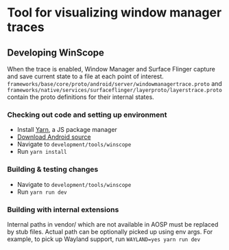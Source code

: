 # Tool for visualizing window manager traces

## Developing WinScope
When the trace is enabled, Window Manager and Surface Flinger capture and
save current state to a file at each point of interest.
`frameworks/base/core/proto/android/server/windowmanagertrace.proto`
and `frameworks/native/services/surfaceflinger/layerproto/layerstrace.proto`
contain the proto definitions for their internal states.

### Checking out code and setting up environment
* Install [Yarn](https://yarnpkg.com), a JS package manager
* [Download Android source](https://source.android.com/setup/build/downloading)
* Navigate to `development/tools/winscope`
* Run `yarn install`

### Building & testing changes
* Navigate to `development/tools/winscope`
* Run `yarn run dev`

### Building with internal extensions
Internal paths in vendor/ which are not available in AOSP must be replaced by
stub files. Actual path can be optionally picked up using env args. For
example, to pick up Wayland support, run `WAYLAND=yes yarn run dev`
